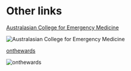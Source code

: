 # Other links

[Australasian College for Emergency Medicine](https://acem.org.au/COVID-19)

![Australasian College for Emergency Medicine](images/acem.png)

[onthewards](https://onthewards.org/onthepods/)

![onthewards](images/onthewards.png)
